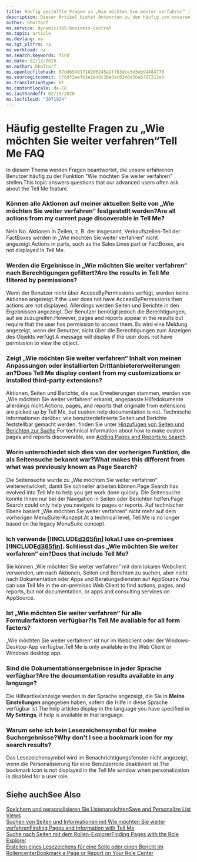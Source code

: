 ```yaml
---
title: Häufig gestellte Fragen zu „Wie möchten Sie weiter verfahren“ | Microsoft Docs
description: Dieser Artikel bietet Antworten zu den häufig von unseren Partner und Debitoren über „Wie möchten Sie weiter verfahren“ gestellten Fragen.
author: bholtorf
ms.service: dynamics365-business-central
ms.topic: article
ms.devlang: na
ms.tgt_pltfrm: na
ms.workload: na
ms.search.keywords: find
ms.date: 02/12/2020
ms.author: bholtorf
ms.openlocfilehash: 67dd65491710206245a2ff83dce3d3eb94484770
ms.sourcegitcommit: c78df3aefb3e2ed8c28e5ac8340d56ab787212e8
ms.translationtype: HT
ms.contentlocale: de-CH
ms.lasthandoff: 02/19/2020
ms.locfileid: "3071924"
---
```

# <a name="tell-me-faq"></a><span data-ttu-id="89d46-103">Häufig gestellte Fragen zu „Wie möchten Sie weiter verfahren“</span><span class="sxs-lookup"><span data-stu-id="89d46-103">Tell Me FAQ</span></span>
<span data-ttu-id="89d46-104">In diesem Thema werden Fragen beantwortet, die unsere erfahrenen Benutzer häufig zu der Funktion "Wie möchten Sie weiter verfahren" stellen.</span><span class="sxs-lookup"><span data-stu-id="89d46-104">This topic answers questions that our advanced users often ask about the Tell Me feature.</span></span>

### <a name="are-all-actions-from-my-current-page-discoverable-in-tell-me"></a><span data-ttu-id="89d46-105">Können alle Aktionen auf meiner aktuellen Seite von „Wie möchten Sie weiter verfahren“ festgestellt werden?</span><span class="sxs-lookup"><span data-stu-id="89d46-105">Are all actions from my current page discoverable in Tell Me?</span></span>
<span data-ttu-id="89d46-106">Nein.</span><span class="sxs-lookup"><span data-stu-id="89d46-106">No.</span></span> <span data-ttu-id="89d46-107">Aktionen in Zeilen, z. B. der insgesamt, Verkaufszeilen-Teil der FactBoxes werden in „Wie möchten Sie weiter verfahren“ nicht angezeigt.</span><span class="sxs-lookup"><span data-stu-id="89d46-107">Actions in parts, such as the Sales Lines part or FactBoxes, are not displayed in Tell Me.</span></span>

### <a name="are-the-results-in-tell-me-filtered-by-permissions"></a><span data-ttu-id="89d46-108">Werden die Ergebnisse in „Wie möchten Sie weiter verfahren“ nach Berechtigungen gefiltert?</span><span class="sxs-lookup"><span data-stu-id="89d46-108">Are the results in Tell Me filtered by permissions?</span></span>
<span data-ttu-id="89d46-109">Wenn der Benutzer nicht über AccessByPermissions verfügt, werden keine Aktionen angezeigt.</span><span class="sxs-lookup"><span data-stu-id="89d46-109">If the user does not have AccessByPermissions then actions are not displayed.</span></span> <span data-ttu-id="89d46-110">Allerdings werden Seiten und Berichte in den Ergebnissen angezeigt. Der Benutzer benötigt jedoch die Berechtigungen, auf sie zuzugreifen.</span><span class="sxs-lookup"><span data-stu-id="89d46-110">However, pages and reports appear in the results but require that the user has permission to access them.</span></span> <span data-ttu-id="89d46-111">Es wird eine Meldung angezeigt, wenn der Benutzer, nicht über die Berechtigungen zum Anzeigen des Objekts verfügt.</span><span class="sxs-lookup"><span data-stu-id="89d46-111">A message will display if the user does not have permission to view the object.</span></span>

### <a name="does-tell-me-display-content-from-my-customizations-or-installed-third-party-extensions"></a><span data-ttu-id="89d46-112">Zeigt „Wie möchten Sie weiter verfahren“ Inhalt von meinen Anpassungen oder installierten Drittanbietererweiterungen an?</span><span class="sxs-lookup"><span data-stu-id="89d46-112">Does Tell Me display content from my customizations or installed third-party extensions?</span></span>
<span data-ttu-id="89d46-113">Aktionen, Seiten und Berichte, die aus Erweiterungen stammen, werden von „Wie möchten Sie weiter verfahren“ erkannt, angepasste Hilfedokumente allerdings nicht.</span><span class="sxs-lookup"><span data-stu-id="89d46-113">Actions, pages, and reports that originate from extensions are picked up by Tell Me, but custom help documentation is not.</span></span> <span data-ttu-id="89d46-114">Technische Informationen darüber, wie benutzerdefinierte Seiten und Berichte feststellbar gemacht werden, finden Sie unter [Hinzufügen von Seiten und Berichten zur Suche](/dynamics365/business-central/dev-itpro/developer/devenv-al-menusuite-functionality).</span><span class="sxs-lookup"><span data-stu-id="89d46-114">For technical information about how to make custom pages and reports discoverable, see [Adding Pages and Reports to Search](/dynamics365/business-central/dev-itpro/developer/devenv-al-menusuite-functionality).</span></span>

### <a name="what-makes-this-different-from-what-was-previously-known-as-page-search"></a><span data-ttu-id="89d46-115">Worin unterschiedet sich dies von der vorherigen Funktion, die als Seitensuche bekannt war?</span><span class="sxs-lookup"><span data-stu-id="89d46-115">What makes this different from what was previously known as Page Search?</span></span>
<span data-ttu-id="89d46-116">Die Seitensuche wurde zu „Wie möchten Sie weiter verfahren“ weiterentwickelt, damit Sie schneller arbeiten können.</span><span class="sxs-lookup"><span data-stu-id="89d46-116">Page Search has evolved into Tell Me to help you get work done quickly.</span></span> <span data-ttu-id="89d46-117">Die Seitensuche konnte Ihnen nur bei der Navigation in Seiten oder Berichten helfen.</span><span class="sxs-lookup"><span data-stu-id="89d46-117">Page Search could only help you navigate to pages or reports.</span></span> <span data-ttu-id="89d46-118">Auf technischer Ebene basiert „Wie möchten Sie weiter verfahren“ nicht mehr auf dem vorherigen MenuSuite-Konzept.</span><span class="sxs-lookup"><span data-stu-id="89d46-118">At a technical level, Tell Me is no longer based on the legacy MenuSuite concept.</span></span>

### <a name="i-use-on-premises-d365fin-does-that-include-tell-me"></a><span data-ttu-id="89d46-119">Ich verwende [!INCLUDE[d365fin](includes/d365fin_md.md)] lokal.</span><span class="sxs-lookup"><span data-stu-id="89d46-119">I use on-premises [!INCLUDE[d365fin](includes/d365fin_md.md)].</span></span> <span data-ttu-id="89d46-120">Schliesst das „Wie möchten Sie weiter verfahren“ ein?</span><span class="sxs-lookup"><span data-stu-id="89d46-120">Does that include Tell Me?</span></span>
<span data-ttu-id="89d46-121">Sie können „Wie möchten Sie weiter verfahren“ mit dem lokalen Webclient verwenden, um nach Aktionen, Seiten und Berichten zu suchen, aber nicht nach Dokumentation oder Apps und Beratungsdiensten auf AppSource.</span><span class="sxs-lookup"><span data-stu-id="89d46-121">You can use Tell Me in the on-premises Web Client to find actions, pages, and reports, but not documentation, or apps and consulting services on AppSource.</span></span>

### <a name="is-tell-me-available-for-all-form-factors"></a><span data-ttu-id="89d46-122">Ist „Wie möchten Sie weiter verfahren“ für alle Formularfaktoren verfügbar?</span><span class="sxs-lookup"><span data-stu-id="89d46-122">Is Tell Me available for all form factors?</span></span>
<span data-ttu-id="89d46-123">„Wie möchten Sie weiter verfahren“ ist nur im Webclient oder der Windows-Desktop-App verfügbar.</span><span class="sxs-lookup"><span data-stu-id="89d46-123">Tell Me is only available in the Web Client or Windows desktop app.</span></span>

### <a name="are-the-documentation-results-available-in-any-language"></a><span data-ttu-id="89d46-124">Sind die Dokumentationsergebnisse in jeder Sprache verfügbar?</span><span class="sxs-lookup"><span data-stu-id="89d46-124">Are the documentation results available in any language?</span></span>
<span data-ttu-id="89d46-125">Die Hilfeartikelanzeige werden in der Sprache angezeigt, die Sie in **Meine Einstellungen** angegeben haben, sofern die Hilfe in diese Sprache verfügbar ist.</span><span class="sxs-lookup"><span data-stu-id="89d46-125">The help articles display in the language you have specified in **My Settings**, if help is available in that language.</span></span>

### <a name="why-dont-i-see-a-bookmark-icon-for-my-search-results"></a><span data-ttu-id="89d46-126">Warum sehe ich kein Lesezeichensymbol für meine Suchergebnisse?</span><span class="sxs-lookup"><span data-stu-id="89d46-126">Why don't I see a bookmark icon for my search results?</span></span>
<span data-ttu-id="89d46-127">Das Lesezeichensymbol wird im Benachrichtigungsfenster nicht angezeigt, wenn die Personalisierung für eine Benutzerrolle deaktiviert ist.</span><span class="sxs-lookup"><span data-stu-id="89d46-127">The bookmark icon is not displayed in the Tell Me window when personalization is disabled for a user role.</span></span>


## <a name="see-also"></a><span data-ttu-id="89d46-128">Siehe auch</span><span class="sxs-lookup"><span data-stu-id="89d46-128">See Also</span></span>  
[<span data-ttu-id="89d46-129">Speichern und personalisieren Sie Listenansichten</span><span class="sxs-lookup"><span data-stu-id="89d46-129">Save and Personalize List Views</span></span>](ui-views.md)  
[<span data-ttu-id="89d46-130">Suchen von Seiten und Informationen mit Wie möchten Sie weiter verfahren</span><span class="sxs-lookup"><span data-stu-id="89d46-130">Finding Pages and Information with Tell Me</span></span>](ui-search.md)  
[<span data-ttu-id="89d46-131">Suche nach Seiten mit dem Rollen-Explorer</span><span class="sxs-lookup"><span data-stu-id="89d46-131">Finding Pages with the Role Explorer</span></span>](ui-role-explorer.md)  
[<span data-ttu-id="89d46-132">Erstellen eines Lesezeichens für eine Seite oder einen Bericht im Rollencenter</span><span class="sxs-lookup"><span data-stu-id="89d46-132">Bookmark a Page or Report on Your Role Center</span></span>](ui-bookmarks.md)

